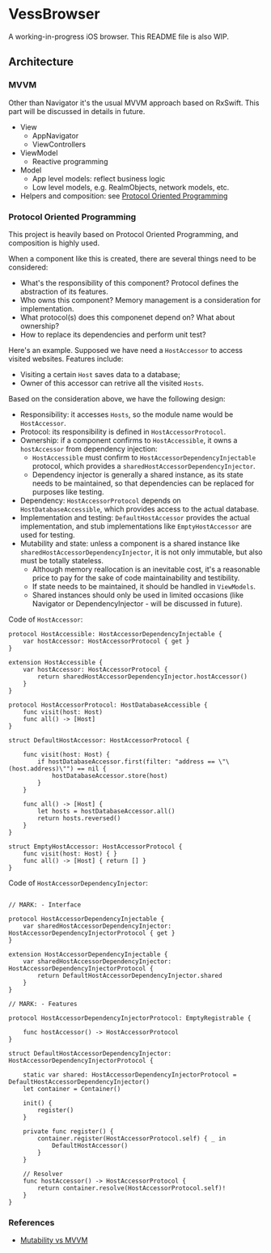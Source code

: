 # VessBrowser

A working-in-progress iOS browser. This README file is also WIP.

## Architecture

### MVVM

Other than Navigator it's the usual MVVM approach based on RxSwift. This part will be discussed in details in future.

- View
  - AppNavigator 
  - ViewControllers
- ViewModel
  - Reactive programming
- Model
  - App level models: reflect business logic
  - Low level models, e.g. RealmObjects, network models, etc.
- Helpers and composition: see [Protocol Oriented Programming](#pop)

<a name="pop"></a>
### Protocol Oriented Programming

This project is heavily based on Protocol Oriented Programming, and composition is highly used. 

When a component like this is created, there are several things need to be considered:

- What's the responsibility of this component? Protocol defines the abstraction of its features.
- Who owns this component? Memory management is a consideration for implementation.
- What protocol(s) does this componenet depend on? What about ownership?
- How to replace its dependencies and perform unit test?

Here's an example. Supposed we have need a `HostAccessor` to access visited websites. Features include:

- Visiting a certain `Host` saves data to a database;
- Owner of this accessor can retrive all the visited `Hosts`.

Based on the consideration above, we have the following design:

- Responsibility: it accesses `Hosts`, so the module name would be `HostAccessor`.
- Protocol: its responsibility is defined in `HostAccessorProtocol`.
- Ownership: if a component confirms to `HostAccessible`, it owns a `hostAccessor` from dependency injection:
  - `HostAccessible` must confirm to `HostAccessorDependencyInjectable` protocol, which provides a `sharedHostAccessorDependencyInjector`.
  - Dependency injector is generally a shared instance, as its state needs to be maintained, so that dependencies can be replaced for purposes like testing.
- Dependency: `HostAccessorProtocol` depends on `HostDatabaseAccessible`, which provides access to the actual database.
- Implementation and testing: `DefaultHostAccessor` provides the actual implementation, and stub implementations like `EmptyHostAccessor` are used for testing.
- Mutability and state: unless a component is a shared instance like `sharedHostAccessorDependencyInjector`, it is not only immutable, but also must be totally stateless.
  - Although memory reallocation is an inevitable cost, it's a reasonable price to pay for the sake of code maintainability and testibility.
  - If state needs to be maintained, it should be handled in `ViewModels`.
  - Shared instances should only be used in limited occasions (like Navigator or DependencyInjector - will be discussed in future).

Code of `HostAccessor`:

```
protocol HostAccessible: HostAccessorDependencyInjectable {
	var hostAccessor: HostAccessorProtocol { get }
}

extension HostAccessible {
	var hostAccessor: HostAccessorProtocol {
		return sharedHostAccessorDependencyInjector.hostAccessor()
	}
}

protocol HostAccessorProtocol: HostDatabaseAccessible {
	func visit(host: Host)
	func all() -> [Host]
}

struct DefaultHostAccessor: HostAccessorProtocol {

	func visit(host: Host) {
		if hostDatabaseAccessor.first(filter: "address == \"\(host.address)\"") == nil {
			hostDatabaseAccessor.store(host)
		}
	}

	func all() -> [Host] {
		let hosts = hostDatabaseAccessor.all()
		return hosts.reversed()
	}
}

struct EmptyHostAccessor: HostAccessorProtocol {
	func visit(host: Host) { }
	func all() -> [Host] { return [] }
}

```

Code of `HostAccessorDependencyInjector`:

```

// MARK: - Interface

protocol HostAccessorDependencyInjectable {
	var sharedHostAccessorDependencyInjector: HostAccessorDependencyInjectorProtocol { get }
}

extension HostAccessorDependencyInjectable {
	var sharedHostAccessorDependencyInjector: HostAccessorDependencyInjectorProtocol {
		return DefaultHostAccessorDependencyInjector.shared
	}
}

// MARK: - Features

protocol HostAccessorDependencyInjectorProtocol: EmptyRegistrable {

	func hostAccessor() -> HostAccessorProtocol
}

struct DefaultHostAccessorDependencyInjector: HostAccessorDependencyInjectorProtocol {

	static var shared: HostAccessorDependencyInjectorProtocol = DefaultHostAccessorDependencyInjector()
	let container = Container()

	init() {
		register()
	}

	private func register() {
		container.register(HostAccessorProtocol.self) { _ in
			DefaultHostAccessor()
		}
	}

	// Resolver
	func hostAccessor() -> HostAccessorProtocol {
		return container.resolve(HostAccessorProtocol.self)!
	}
}

```

### References

- [Mutability vs MVVM](https://softwareengineering.stackexchange.com/questions/335956/immutable-vs-mutable-mobile-object/388047#388047)